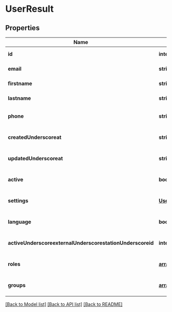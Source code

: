 # UserResult

## Properties
Name | Type | Description | Notes
------------ | ------------- | ------------- | -------------
**id** | **integer** |  | [default to null]
**email** | **string** |  | [default to null]
**firstname** | **string** |  | [default to null]
**lastname** | **string** |  | [default to null]
**phone** | **string** |  | [optional] [default to null]
**createdUnderscoreat** | **string** |  | [optional] [default to null]
**updatedUnderscoreat** | **string** |  | [optional] [default to null]
**active** | **boolean** |  | [optional] [default to null]
**settings** | [**UserResultSettings**](UserResultSettings.md) |  | [optional] [default to null]
**language** | **boolean** |  | [optional] [default to null]
**activeUnderscoreexternalUnderscorestationUnderscoreid** | **integer** |  | [optional] [default to null]
**roles** | [**array[UserResultRoles]**](UserResultRoles.md) |  | [optional] [default to null]
**groups** | [**array[UserResultGroups]**](UserResultGroups.md) |  | [optional] [default to null]

[[Back to Model list]](../README.md#documentation-for-models) [[Back to API list]](../README.md#documentation-for-api-endpoints) [[Back to README]](../README.md)



